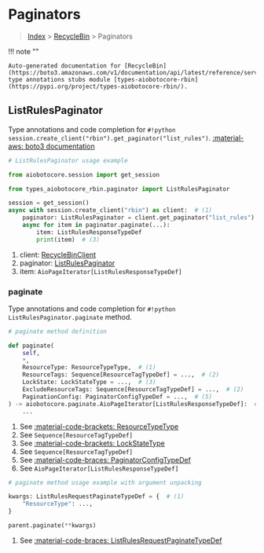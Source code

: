 # Paginators

> [Index](../README.md) > [RecycleBin](./README.md) > Paginators

!!! note ""

    Auto-generated documentation for [RecycleBin](https://boto3.amazonaws.com/v1/documentation/api/latest/reference/services/rbin.html#recyclebin)
    type annotations stubs module [types-aiobotocore-rbin](https://pypi.org/project/types-aiobotocore-rbin/).

## ListRulesPaginator

Type annotations and code completion for `#!python session.create_client("rbin").get_paginator("list_rules")`.
[:material-aws: boto3 documentation](https://boto3.amazonaws.com/v1/documentation/api/latest/reference/services/rbin/paginator/ListRules.html#RecycleBin.Paginator.ListRules)

```python
# ListRulesPaginator usage example

from aiobotocore.session import get_session

from types_aiobotocore_rbin.paginator import ListRulesPaginator

session = get_session()
async with session.create_client("rbin") as client:  # (1)
    paginator: ListRulesPaginator = client.get_paginator("list_rules")  # (2)
    async for item in paginator.paginate(...):
        item: ListRulesResponseTypeDef
        print(item)  # (3)
```

1. client: [RecycleBinClient](./client.md)
2. paginator: [ListRulesPaginator](./paginators.md#listrulespaginator)
3. item: `AioPageIterator[ListRulesResponseTypeDef]`


### paginate

Type annotations and code completion for `#!python ListRulesPaginator.paginate` method.

```python
# paginate method definition

def paginate(
    self,
    *,
    ResourceType: ResourceTypeType,  # (1)
    ResourceTags: Sequence[ResourceTagTypeDef] = ...,  # (2)
    LockState: LockStateType = ...,  # (3)
    ExcludeResourceTags: Sequence[ResourceTagTypeDef] = ...,  # (2)
    PaginationConfig: PaginatorConfigTypeDef = ...,  # (5)
) -> aiobotocore.paginate.AioPageIterator[ListRulesResponseTypeDef]:  # (6)
    ...
```

1. See [:material-code-brackets: ResourceTypeType](./literals.md#resourcetypetype)
2. See `Sequence[ResourceTagTypeDef]`
3. See [:material-code-brackets: LockStateType](./literals.md#lockstatetype)
4. See `Sequence[ResourceTagTypeDef]`
5. See [:material-code-braces: PaginatorConfigTypeDef](./type_defs.md#paginatorconfigtypedef)
6. See `AioPageIterator[ListRulesResponseTypeDef]`


```python
# paginate method usage example with argument unpacking

kwargs: ListRulesRequestPaginateTypeDef = {  # (1)
    "ResourceType": ...,
}

parent.paginate(**kwargs)
```

1. See [:material-code-braces: ListRulesRequestPaginateTypeDef](./type_defs.md#listrulesrequestpaginatetypedef)
